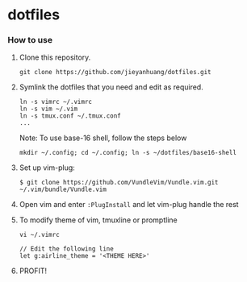 dotfiles
========

### How to use

1. Clone this repository.
   ```
   git clone https://github.com/jieyanhuang/dotfiles.git
   ```

2. Symlink the dotfiles that you need and edit as required.
   ```
   ln -s vimrc ~/.vimrc
   ln -s vim ~/.vim
   ln -s tmux.conf ~/.tmux.conf
   ...
   ```

   Note: To use base-16 shell, follow the steps below
   ```
   mkdir ~/.config; cd ~/.config; ln -s ~/dotfiles/base16-shell
   ```

3. Set up vim-plug:

   ```
   $ git clone https://github.com/VundleVim/Vundle.vim.git ~/.vim/bundle/Vundle.vim
   ```

4. Open vim and enter `:PlugInstall` and let vim-plug handle the rest


5. To modify theme of vim, tmuxline or promptline
   ```
   vi ~/.vimrc

   // Edit the following line
   let g:airline_theme = '<THEME HERE>'
   ```

6. PROFIT!
